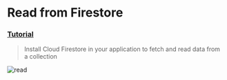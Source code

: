 # Read from Firestore
### [Tutorial](https://designcode.io/swiftui-advanced-handbook-read-from-firestore)
> Install Cloud Firestore in your application to fetch and read data from a collection


![read](https://github.com/user-attachments/assets/e866a710-2fad-47ef-9fea-522044885aa5)
